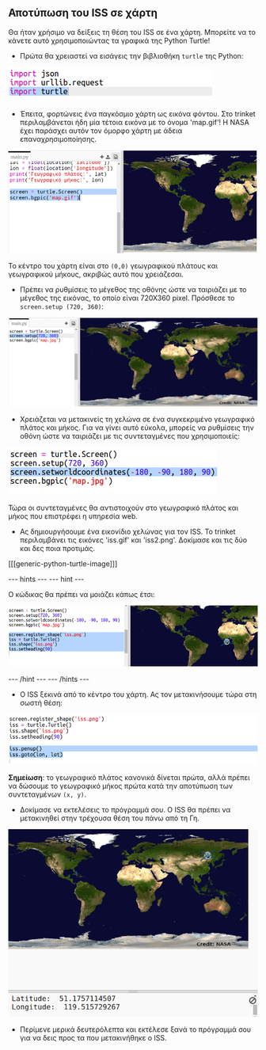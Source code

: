 ## Αποτύπωση του ISS σε χάρτη

Θα ήταν χρήσιμο να δείξεις τη θέση του ISS σε ένα χάρτη. Μπορείτε να το κάνετε αυτό χρησιμοποιώντας τα γραφικά της Python Turtle!

+ Πρώτα θα χρειαστεί να εισάγεις την βιβλιοθήκη `turtle` της Python:

![screenshot](images/iss-turtle.png)

+ Έπειτα, φορτώνεις ένα παγκόσμιο χάρτη ως εικόνα φόντου. Στο trinket περιλαμβάνεται ήδη μία τέτοια εικόνα με το όνομα 'map.gif'! Η NASA έχει παράσχει αυτόν τον όμορφο χάρτη με άδεια επαναχρησιμοποίησης. 

![screenshot (στιγμιότυπο οθόνης)](images/iss-map.png)

To κέντρο του χάρτη είναι στο `(0,0)` γεωγραφικού πλάτους και γεωγραφικού μήκους, ακριβώς αυτό που χρειάζεσαι.

+ Πρέπει να ρυθμίσεις το μέγεθος της οθόνης ώστε να ταιριάζει με το μέγεθος της εικόνας, το οποίο είναι 720Χ360 pixel. Πρόσθεσε το `screen.setup (720, 360)`:

![screenshot](images/iss-setup.png)

+ Χρειάζεται να μετακινείς τη χελώνα σε ένα συγκεκριμένο γεωγραφικό πλάτος και μήκος. Για να γίνει αυτό εύκολα, μπορείς να ρυθμίσεις την οθόνη ώστε να ταιριάζει με τις συντεταγμένες που χρησιμοποιείς:

![screenshot](images/iss-world.png)

Τώρα οι συντεταγμένες θα αντιστοιχούν στο γεωγραφικό πλάτος και μήκος που επιστρέφει η υπηρεσία web.

+ Ας δημιουργήσουμε ένα εικονίδιο χελώνας για τον ISS. Το trinket περιλαμβάνει τις εικόνες 'iss.gif' και 'iss2.png'. Δοκίμασε και τις δύο και δες ποια προτιμάς. 

[[[generic-python-turtle-image]]]

\--- hints \--- \--- hint \---

Ο κώδικας θα πρέπει να μοιάζει κάπως έτσι:

![screenshot](images/iss-image.png)

\--- /hint \--- \--- /hints \---

+ Ο ISS ξεκινά από το κέντρο του χάρτη. Ας τον μετακινήσουμε τώρα στη σωστή θέση:

![screenshot](images/iss-plot.png)

**Σημείωση**: το γεωγραφικό πλάτος κανονικά δίνεται πρώτα, αλλά πρέπει να δώσουμε το γεωγραφικό μήκος πρώτα κατά την αποτύπωση των συντεταγμένων `(x, y)`.

+ Δοκίμασε να εκτελέσεις το πρόγραμμά σου. Ο ISS θα πρέπει να μετακινηθεί στην τρέχουσα θέση του πάνω από τη Γη. 

![screenshot](images/iss-plotted.png)

+ Περίμενε μερικά δευτερόλεπτα και εκτέλεσε ξανά το πρόγραμμά σου για να δεις προς τα που μετακινήθηκε ο ISS.